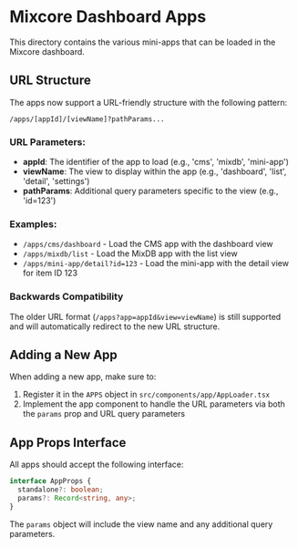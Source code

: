 # Mixcore Dashboard Apps

This directory contains the various mini-apps that can be loaded in the Mixcore dashboard.

## URL Structure

The apps now support a URL-friendly structure with the following pattern:

```
/apps/[appId]/[viewName]?pathParams...
```

### URL Parameters:

- **appId**: The identifier of the app to load (e.g., 'cms', 'mixdb', 'mini-app')
- **viewName**: The view to display within the app (e.g., 'dashboard', 'list', 'detail', 'settings')
- **pathParams**: Additional query parameters specific to the view (e.g., 'id=123')

### Examples:

- `/apps/cms/dashboard` - Load the CMS app with the dashboard view
- `/apps/mixdb/list` - Load the MixDB app with the list view
- `/apps/mini-app/detail?id=123` - Load the mini-app with the detail view for item ID 123

### Backwards Compatibility

The older URL format (`/apps?app=appId&view=viewName`) is still supported and will automatically redirect to the new URL structure.

## Adding a New App

When adding a new app, make sure to:

1. Register it in the `APPS` object in `src/components/app/AppLoader.tsx`
2. Implement the app component to handle the URL parameters via both the `params` prop and URL query parameters

## App Props Interface

All apps should accept the following interface:

```typescript
interface AppProps {
  standalone?: boolean;
  params?: Record<string, any>;
}
```

The `params` object will include the view name and any additional query parameters. 